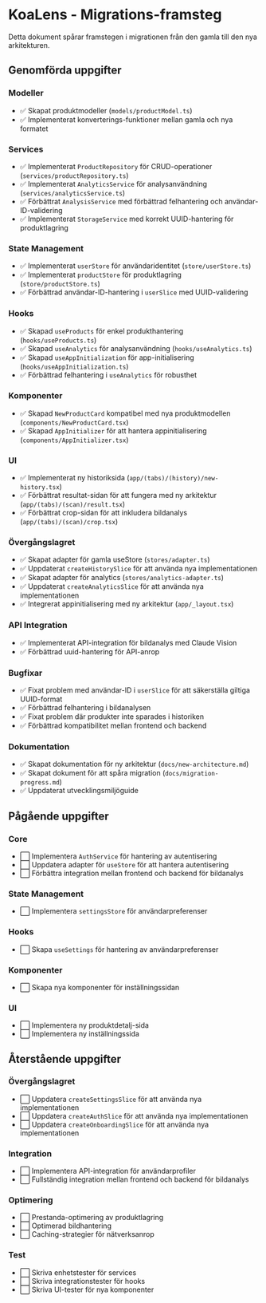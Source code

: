 # KoaLens - Migrations-framsteg

Detta dokument spårar framstegen i migrationen från den gamla till den nya arkitekturen.

## Genomförda uppgifter

### Modeller
- ✅ Skapat produktmodeller (`models/productModel.ts`)
- ✅ Implementerat konverterings-funktioner mellan gamla och nya formatet

### Services
- ✅ Implementerat `ProductRepository` för CRUD-operationer (`services/productRepository.ts`)
- ✅ Implementerat `AnalyticsService` för analysanvändning (`services/analyticsService.ts`)
- ✅ Förbättrat `AnalysisService` med förbättrad felhantering och användar-ID-validering
- ✅ Implementerat `StorageService` med korrekt UUID-hantering för produktlagring

### State Management
- ✅ Implementerat `userStore` för användaridentitet (`store/userStore.ts`)
- ✅ Implementerat `productStore` för produktlagring (`store/productStore.ts`)
- ✅ Förbättrad användar-ID-hantering i `userSlice` med UUID-validering

### Hooks
- ✅ Skapad `useProducts` för enkel produkthantering (`hooks/useProducts.ts`)
- ✅ Skapad `useAnalytics` för analysanvändning (`hooks/useAnalytics.ts`)
- ✅ Skapad `useAppInitialization` för app-initialisering (`hooks/useAppInitialization.ts`)
- ✅ Förbättrad felhantering i `useAnalytics` för robusthet

### Komponenter
- ✅ Skapad `NewProductCard` kompatibel med nya produktmodellen (`components/NewProductCard.tsx`)
- ✅ Skapad `AppInitializer` för att hantera appinitialisering (`components/AppInitializer.tsx`)

### UI
- ✅ Implementerat ny historiksida (`app/(tabs)/(history)/new-history.tsx`)
- ✅ Förbättrat resultat-sidan för att fungera med ny arkitektur (`app/(tabs)/(scan)/result.tsx`)
- ✅ Förbättrat crop-sidan för att inkludera bildanalys (`app/(tabs)/(scan)/crop.tsx`)

### Övergångslagret
- ✅ Skapat adapter för gamla useStore (`stores/adapter.ts`)
- ✅ Uppdaterat `createHistorySlice` för att använda nya implementationen
- ✅ Skapat adapter för analytics (`stores/analytics-adapter.ts`)
- ✅ Uppdaterat `createAnalyticsSlice` för att använda nya implementationen
- ✅ Integrerat appinitialisering med ny arkitektur (`app/_layout.tsx`)

### API Integration
- ✅ Implementerat API-integration för bildanalys med Claude Vision
- ✅ Förbättrad uuid-hantering för API-anrop

### Bugfixar
- ✅ Fixat problem med användar-ID i `userSlice` för att säkerställa giltiga UUID-format
- ✅ Förbättrad felhantering i bildanalysen
- ✅ Fixat problem där produkter inte sparades i historiken
- ✅ Förbättrad kompatibilitet mellan frontend och backend

### Dokumentation
- ✅ Skapat dokumentation för ny arkitektur (`docs/new-architecture.md`)
- ✅ Skapat dokument för att spåra migration (`docs/migration-progress.md`)
- ✅ Uppdaterat utvecklingsmiljöguide

## Pågående uppgifter

### Core
- ⬜️ Implementera `AuthService` för hantering av autentisering
- ⬜️ Uppdatera adapter för `useStore` för att hantera autentisering
- ⬜️ Förbättra integration mellan frontend och backend för bildanalys

### State Management
- ⬜️ Implementera `settingsStore` för användarpreferenser

### Hooks
- ⬜️ Skapa `useSettings` för hantering av användarpreferenser

### Komponenter
- ⬜️ Skapa nya komponenter för inställningssidan

### UI
- ⬜️ Implementera ny produktdetalj-sida
- ⬜️ Implementera ny inställningssida

## Återstående uppgifter

### Övergångslagret
- ⬜️ Uppdatera `createSettingsSlice` för att använda nya implementationen
- ⬜️ Uppdatera `createAuthSlice` för att använda nya implementationen
- ⬜️ Uppdatera `createOnboardingSlice` för att använda nya implementationen

### Integration
- ⬜️ Implementera API-integration för användarprofiler
- ⬜️ Fullständig integration mellan frontend och backend för bildanalys

### Optimering
- ⬜️ Prestanda-optimering av produktlagring
- ⬜️ Optimerad bildhantering
- ⬜️ Caching-strategier för nätverksanrop

### Test
- ⬜️ Skriva enhetstester för services
- ⬜️ Skriva integrationstester för hooks
- ⬜️ Skriva UI-tester för nya komponenter 